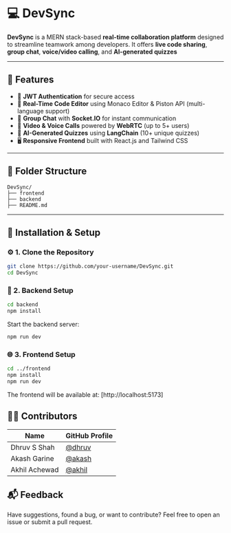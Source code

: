 # 💻 DevSync

**DevSync** is a MERN stack-based **real-time collaboration platform** designed to streamline teamwork among developers. It offers **live code sharing**, **group chat**, **voice/video calling**, and **AI-generated quizzes**

---

## 🌟 Features

- 🔐 **JWT Authentication** for secure access
- 📝 **Real-Time Code Editor** using Monaco Editor & Piston API (multi-language support)
- 💬 **Group Chat** with **Socket.IO** for instant communication
- 🎥 **Video & Voice Calls** powered by **WebRTC** (up to 5+ users)
- 🧠 **AI-Generated Quizzes** using **LangChain** (10+ unique quizzes)
- 🖥️ **Responsive Frontend** built with React.js and Tailwind CSS

---

## 📁 Folder Structure
```
DevSync/
├── frontend
├── backend
├── README.md
```

---

## 🧪 Installation & Setup

### ⚙️ 1. Clone the Repository

```bash
git clone https://github.com/your-username/DevSync.git
cd DevSync
```
### 🚀 2. Backend Setup
```bash
cd backend
npm install
```
Start the backend server:
```bash
npm run dev
```
### 🌐 3. Frontend Setup
```bash
cd ../frontend
npm install
npm run dev
```
The frontend will be available at: [http://localhost:5173]

## 👨‍💻 Contributors

| Name            | GitHub Profile                                       |
| --------------- | ---------------------------------------------------- |
| Dhruv S Shah    | [@dhruv](https://github.com/S-Dhruv)                 |
| Akash Garine    | [@akash](https://github.com/akashgarine)             |
| Akhil Achewad   | [@akhil](https://github.com/achewadakhil)            |  


## 📬 Feedback
Have suggestions, found a bug, or want to contribute?
Feel free to open an issue or submit a pull request.
